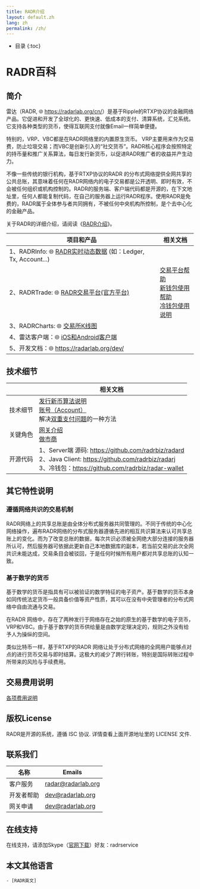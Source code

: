 ```yaml
---
title: RADR介绍
layout: default.zh
lang: zh
permalink: /zh/
---
```

*  目录
{:toc}

# RADR百科

## 简介

雷达（RADR, 🌐 <https://radarlab.org/cn/>）是基于Ripple的RTXP协议的金融网络产品。它促进和开发了全球化的、更快速、低成本的支付、清算系统，汇兑系统。它支持各种类型的货币，使得互联网支付就像Email一样简单便捷。

特别的，VRP、VBC都是在RADR网络里的内置原生货币。 VRP主要用来作为交易费，防止垃圾交易；而VBC是创新引入的“社交货币”。RADR核心程序会按照特定的持币量和推广关系算法，每日发行新货币，以促进RADR推广者的收益并产生动力。

不像一些传统的银行机构，基于RTXP协议的RADR 的分布式网络提供全网共享的公共总账，其意味着任何在RADR网络内的电子交易都是公开透明、即时有效，不会被任何组织或机构控制的。RADR的服务端、客户端代码都是开源的，在下文地址里，任何人都能复制代码，在自己的服务器上运行RADR程序。使用RADR是免费的，RADR属于全体参与者共同拥有，不被任何中央机构所控制，是个去中心化的金融产品。

关于RADR的详细介绍，请阅读《[RADR介绍](./introduction/introduction)》。

|项目和产品| 相关文档|
| --- | --- | 
|1、RADRInfo: 🌐 [RADR实时动态数据](https://info.radarlab.org/ledger_list.html) (如：Ledger, Tx, Account...) | |
|2、RADRTrade: 🌐 [RADR交易平台(官方平台)](https://t.radarlab.org/index.html) | [交易平台帮助](./introduction/trade_help)  <br> [新钱包使用帮助](./introduction/trade_help) <br> [冷钱包使用说明](./tech/cold_wallet) |
|3、RADRCharts: 🌐 [交易所K线图](https://charts.radarlab.org/) | |
|4、雷达客户端：🌐  [iOS和Android客户端](https://www.radarlab.org/cn/download.shtml) | |
|5、开发文档：🌐 <https://radarlab.org/dev/> | |

## 技术细节

| | 相关文档 |
| --- | --- | 
|技术细节| [发行新币算法说明](./introduction/dividend) <br> [账号（Account）](Account) <br> 解决[双重支付问题](double-spending)的一种方法 |
|关键角色| [网关介绍](./gateway/start) <br> [做市商](./marketmaker/start) |
|开源代码 | 1、Server端 源码: https://github.com/radrbiz/radard <br> 2、Java Client: https://github.com/radrbiz/radarj <br> 3、冷钱包：https://github.com/radrbiz/radar-wallet | 

## 其它特性说明
### 遵循网络共识的交易机制
RADR网络上的共享总账是由全体分布式服务器共同管理的。不同于传统的中心化网络操作，遍布RADR网络的分布式服务器遵循先进的相互共识算法来认可共享总账上的变化。而为了改变总账的数据，每次共识必须被全网绝大部分连接的服务器所认可，然后服务器可依据此更新自己本地数据库的副本，若当前交易的此次全网共识未能达成，交易条目会被驳回，于是任何时候所有用户都对共享总账的认知一致。


### 基于数学的货币
基于数学的货币是指具有可以被验证的数学特征的电子资产。基于数学的货币本身如同传统法定货币一般具备价值等资产性质，其可以在没有中央管理者的分布式网络中自由流通与交易。

在RADR 网络中，存在了两种发行于网络存在之始的原生的基于数学的电子货币，VRP和VBC。由于基于数学的货币供给量是由数学定理决定的，规则之外没有给予人为操纵的空间。

类似比特币一样，基于RTXP的RADR 网络让处于分布式网络的全网用户能够点对点的进行货币交易与即时结算。这极大的减少了跨行转账，特别是国际转账过程中所带来的风险与手续费用。

## 交易费用说明

[各项费用说明](/Transaction_Fee)

## 版权License

RADR是开源的系统，遵循 ISC 协议. 详情查看上面开源地址里的 LICENSE 文件.

## 联系我们

| 名称 | Emails |
| --- | --- | 
|客户服务 | <radar@radarlab.org> |
|开发者帮助 | <dev@radarlab.org> |
|网关申请 | <dev@radarlab.org> |

## 在线支持
在线支持，请添加Skype（[官网下载](http://skype.gmw.cn/down/|官网下载)）好友：radrservice

## 本文其他语言
    - [RADR英文]
